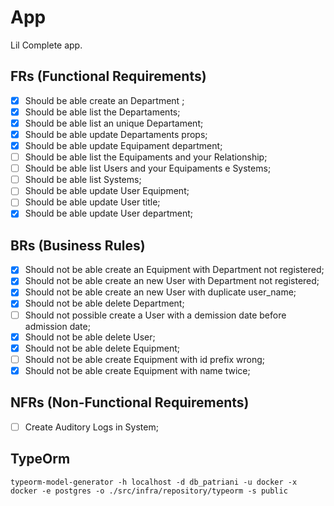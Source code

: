 # App

Lil Complete app.

## FRs (Functional Requirements)

- [x] Should be able create an Department ;
- [x] Should be able list the Departaments;
- [x] Should be able list an unique Departament;
- [x] Should be able update Departaments props;
- [x] Should be able update Equipament department;
- [ ] Should be able list the Equipaments and your Relationship;
- [ ] Should be able list Users and your Equipaments e Systems;
- [ ] Should be able list Systems;
- [ ] Should be able update User Equipment;
- [ ] Should be able update User title;
- [x] Should be able update User department;

## BRs (Business Rules)

- [x] Should not be able create an Equipment with Department not registered;
- [x] Should not be able create an new User with Department not registered;
- [x] Should not be able create an new User with duplicate user_name;
- [x] Should not be able delete Department;
- [ ] Should not possible create a User with a demission date before admission date;
- [x] Should not be able delete User;
- [x] Should not be able delete Equipment;
- [ ] Should not be able create Equipment with id prefix wrong;
- [x] Should not be able create Equipment with name twice;

## NFRs (Non-Functional Requirements)

- [ ] Create Auditory Logs in System;

## TypeOrm

`typeorm-model-generator -h localhost -d db_patriani -u docker -x docker -e postgres -o ./src/infra/repository/typeorm -s public`

